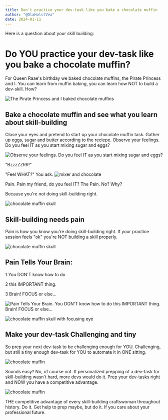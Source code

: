 ```yaml
---
title: Don't practice your dev-task like you bake a chocolate muffin
author: "@OlaHolstVea"
date: 2024-01-11
---
```


Here is a question about your skill building:

# Do YOU practice your dev-task like you bake a chocolate muffin?

For Queen Raae's birthday we baked chocolate muffins, the Pirate Princess and I. You can learn from muffin baking, you can learn how NOT to build a dev-skill. How?

![The Pirate Princess and I baked chocolate muffins](https://pbs.twimg.com/media/GDj5u3jXEAAOdiY?format=jpg&name=900x900)


## Bake a chocolate muffin and see what you learn about skill-building

Close your eyes and pretend to start up your chocolate muffin task. Gather up eggs, sugar and butter according to the reciepe. Observe your feelings. Do you feel IT as you start mixing sugar and eggs?

![Observe your feelings. Do you feel IT as you start mixing sugar and eggs?](https://pbs.twimg.com/media/GDj76IkW0AA83Kd?format=jpg&name=small)

"BzzzZZRR!"

"Feel WHAT?" You ask.
![mixer and chocolate](https://pbs.twimg.com/media/GDj8P66WsAAyB8q?format=jpg&name=small)

Pain. Pain my friend, do you feel IT? The Pain. No? Why?

Because you're not doing skill-building right.

![chocolate muffin skull](https://pbs.twimg.com/media/GDj8btLWQAA4D4O?format=jpg&name=small)

## Skill-building needs pain

Pain is how you know you're doing skill-building right. If your practice session feels "ok" you're NOT building a skill properly.

![chocolate muffin skull](https://pbs.twimg.com/media/GDj9Kr0W4AAlswr?format=jpg&name=small)


## Pain Tells Your Brain:

1 You DON'T know how to do

2 this IMPORTANT thing.

3 Brain! FOCUS or else...

![Pain Tells Your Brain. You DON'T know how to do this IMPORTANT thing. Brain! FOCUS or else...](https://pbs.twimg.com/media/GEIBakKWcAAjRJ4?format=jpg&name=medium)



![chocolate muffin skull with focusing eye](https://pbs.twimg.com/media/GDj90bDWcAEj-SG?format=jpg&name=small)


## Make your dev-task Challenging and tiny

So prep your next dev-task to be challenging enough for YOU. Challenging, but still a tiny enough dev-task for YOU to automate it in ONE sitting.

![chocolate muffin](https://pbs.twimg.com/media/GDj-ksYW8AA8aI3?format=jpg&name=small)

Sounds easy? No, of course not. If personalized prepping of a dev-task for skill-building wasn't hard, more devs would do it. Prep your dev-tasks right and NOW you have a competitive advantage.

![chocolate muffin](https://pbs.twimg.com/media/GDj_LvNWEAABjs3?format=jpg&name=small)

THE competitive advantage of every skill-building craftswoman throughout history. Do it. Get help to prep maybe, but do it. If you care about your professional future.



